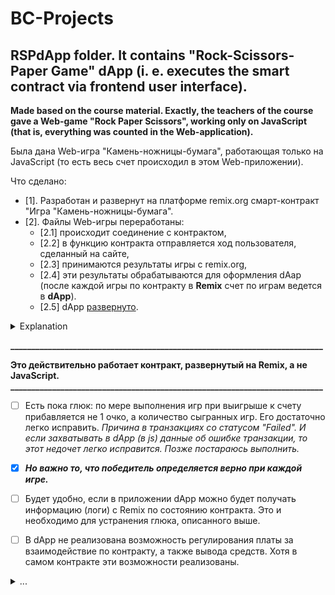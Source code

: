 # BC-Projects

## RSPdApp folder. It contains "Rock-Scissors-Paper Game" dApp (i. e. executes the smart contract via frontend user interface).
**Made based on the course material. Exactly, the teachers of the course gave a Web-game "Rock Paper Scissors", working only on JavaScript (that is, everything was counted in the Web-application).**


Была дана Web-игра "Камень-ножницы-бумага", работающая только на JavaScript (то есть весь счет происходил в этом Web-приложении).

Что сделано:
- [1]. Разработан и развернут на платформе remix.org смарт-контракт "Игра "Камень-ножницы-бумага".
- [2]. Файлы Web-игры переработаны:
  - [2.1] происходит соединение с контрактом,
  - [2.2] в функцию контракта отправляется ход пользователя, сделанный на сайте,
  - [2.3] принимаются результаты игры с remix.org,
  - [2.4] эти результаты обрабатываются для оформления dAap (после каждой игры по контракту в **Remix** счет по играм ведется в **dApp**).
  - [2.5] dApp [развернуто](http://oademi.kz/RSPweb/index.html).
  
<details><summary>Explanation</summary>
  A Web game was given that works only on JavaScript (that is, everything was counted in the Web-application).
  
  What's done:
- [1]. Smart contract "Rock-Paper-Scissors game" was developed and deployed on the platform remix.org.
- [2]. The Web game files have been redesigned:
  - [2.1] the connection with the contract takes place,
  - [2.2] the user's move made on the site is sent to the contract function,
  - [2.3] the results of the game are accepted with remix.org,
  - [2.4] these results are processed for dAap decoration (after each contract game in **Remix** the scores are counted in **dAap**).
  - [2.5] dAap [deployed](http://oademi.kz/RSPweb/index.html).
</details>
  
**___________________________________________________________________________**

**Это действительно работает контракт, развернутый на Remix, а не JavaScript.**
**___________________________________________________________________________**
  

 - [ ] Есть пока глюк: по мере выполнения игр при выигрыше к счету прибавляется не 1 очко, а количество сыгранных игр. Его достаточно легко исправить. _Причина в транзакциях со статусом "Failed". И если захватывать в dApp (в js) данные  об ошибке транзакции, то этот недочет легко исправится. Позже постараюсь выполнить._
 - [x] ***Но важно то, что победитель определяется верно при каждой игре.***
 - [ ] Будет удобно, если в приложении dApp можно будет получать информацию (логи) с Remix по состоянию контракта. Это и необходимо для устранения глюка, описанного выше.
 - [ ] В dApp не реализована возможность регулирования платы за взаимодействие по контракту, а также вывода средств.
     Хотя в самом контракте эти возможности реализованы.

  
<details><summary>...</summary>
  **Это действительно работает контракт, развернутый на Remix, а не JavaScript**
</details>
